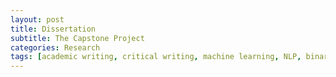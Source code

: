 ```yaml
---
layout: post
title: Dissertation
subtitle: The Capstone Project
categories: Research
tags: [academic writing, critical writing, machine learning, NLP, binary classification, linear regression]
---
```

